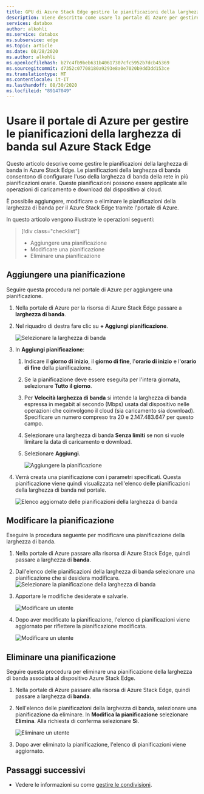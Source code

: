 ```yaml
---
title: GPU di Azure Stack Edge gestire le pianificazioni della larghezza di banda | Microsoft Docs
description: Viene descritto come usare la portale di Azure per gestire le pianificazioni della larghezza di banda sulla GPU di Azure Stack Edge.
services: databox
author: alkohli
ms.service: databox
ms.subservice: edge
ms.topic: article
ms.date: 08/28/2020
ms.author: alkohli
ms.openlocfilehash: b27c4fb9beb631b40617307cfc5952b7dcb45369
ms.sourcegitcommit: d7352c07708180a9293e8a0e7020b9dd3dd153ce
ms.translationtype: MT
ms.contentlocale: it-IT
ms.lasthandoff: 08/30/2020
ms.locfileid: "89147049"
---
```

# <a name="use-the-azure-portal-to-manage-bandwidth-schedules-on-your-azure-stack-edge"></a>Usare il portale di Azure per gestire le pianificazioni della larghezza di banda sul Azure Stack Edge 

<!--[!INCLUDE [applies-to-skus](../../includes/azure-stack-edge-applies-to-all-sku.md)]-->

Questo articolo descrive come gestire le pianificazioni della larghezza di banda in Azure Stack Edge. Le pianificazioni della larghezza di banda consentono di configurare l'uso della larghezza di banda della rete in più pianificazioni orarie. Queste pianificazioni possono essere applicate alle operazioni di caricamento e download dal dispositivo al cloud.

È possibile aggiungere, modificare o eliminare le pianificazioni della larghezza di banda per il Azure Stack Edge tramite l'portale di Azure.

In questo articolo vengono illustrate le operazioni seguenti:

> [!div class="checklist"]
> * Aggiungere una pianificazione
> * Modificare una pianificazione
> * Eliminare una pianificazione


## <a name="add-a-schedule"></a>Aggiungere una pianificazione

Seguire questa procedura nel portale di Azure per aggiungere una pianificazione.

1. Nella portale di Azure per la risorsa di Azure Stack Edge passare a **larghezza di banda**.
2. Nel riquadro di destra fare clic su **+ Aggiungi pianificazione**.

    ![Selezionare la larghezza di banda](media/azure-stack-edge-j-series-manage-bandwidth-schedules/add-schedule-1.png)

3. In **Aggiungi pianificazione**: 

   1. Indicare il **giorno di inizio**, il **giorno di fine**, l'**orario di inizio** e l'**orario di fine** della pianificazione.
   2. Se la pianificazione deve essere eseguita per l'intera giornata, selezionare **Tutto il giorno**.
   3. Per **Velocità larghezza di banda** si intende la larghezza di banda espressa in megabit al secondo (Mbps) usata dal dispositivo nelle operazioni che coinvolgono il cloud (sia caricamento sia download). Specificare un numero compreso tra 20 e 2.147.483.647 per questo campo.
   4. Selezionare una larghezza di banda **Senza limiti** se non si vuole limitare la data di caricamento e download.
   5. Selezionare **Aggiungi**.

      ![Aggiungere la pianificazione](media/azure-stack-edge-j-series-manage-bandwidth-schedules/add-schedule-2.png)

3. Verrà creata una pianificazione con i parametri specificati. Questa pianificazione viene quindi visualizzata nell'elenco delle pianificazioni della larghezza di banda nel portale.

    ![Elenco aggiornato delle pianificazioni della larghezza di banda](media/azure-stack-edge-j-series-manage-bandwidth-schedules/add-schedule-3.png)

## <a name="edit-schedule"></a>Modificare la pianificazione

Eseguire la procedura seguente per modificare una pianificazione della larghezza di banda.

1. Nella portale di Azure passare alla risorsa di Azure Stack Edge, quindi passare a larghezza di **banda**. 
2. Dall'elenco delle pianificazioni della larghezza di banda selezionare una pianificazione che si desidera modificare.
    ![Selezionare la pianificazione della larghezza di banda](media/azure-stack-edge-j-series-manage-bandwidth-schedules/modify-schedule-1.png)

3. Apportare le modifiche desiderate e salvarle.

    ![Modificare un utente](media/azure-stack-edge-j-series-manage-bandwidth-schedules/modify-schedule-2.png)

4. Dopo aver modificato la pianificazione, l'elenco di pianificazioni viene aggiornato per riflettere la pianificazione modificata.

    ![Modificare un utente](media/azure-stack-edge-j-series-manage-bandwidth-schedules/modify-schedule-3.png)


## <a name="delete-a-schedule"></a>Eliminare una pianificazione

Seguire questa procedura per eliminare una pianificazione della larghezza di banda associata al dispositivo Azure Stack Edge.

1. Nella portale di Azure passare alla risorsa di Azure Stack Edge, quindi passare a larghezza di **banda**.  

2. Nell'elenco delle pianificazioni della larghezza di banda, selezionare una pianificazione da eliminare. In **Modifica la pianificazione** selezionare **Elimina**. Alla richiesta di conferma selezionare **Sì**.

   ![Eliminare un utente](media/azure-stack-edge-j-series-manage-bandwidth-schedules/delete-schedule-2.png)

3. Dopo aver eliminato la pianificazione, l'elenco di pianificazioni viene aggiornato.


## <a name="next-steps"></a>Passaggi successivi

- Vedere le informazioni su come [gestire le condivisioni](azure-stack-edge-j-series-manage-shares.md).
